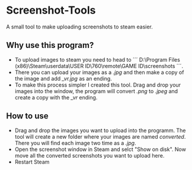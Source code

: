 # Screenshot-Tools
A small tool to make uploading screenshots to steam easier.

## Why use this program?
* To upload images to steam you need to head to ´´´ D:\Program Files (x86)\Steam\userdata\USER ID\760\remote\GAME ID\screenshots ´´´.
* There you can upload your images as a *.jpg* and then make a copy of the image and add *_vr.jpg* as an ending.
* To make this process simpler I created this tool. Drag and drop your images into the window, the program will convert *.png* to *.jpeg* and create a copy with the *_vr* ending.

## How to use
* Drag and drop the images you want to upload into the programm. The tool will create a new folder where your images are named *converted*. There you will find each image two time as a *.jpg*. 
* Open the screenshot window in Steam and selct "Show on disk". Now move all the converted screenshots you want to upload here.
* Restart Steam
